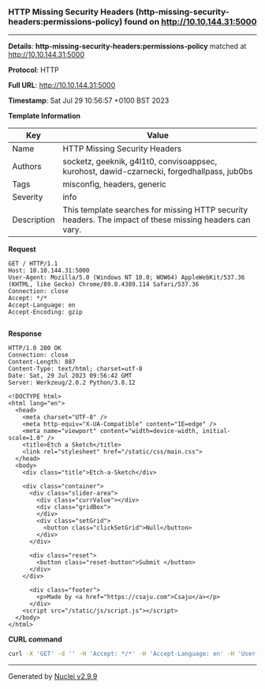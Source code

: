 ### HTTP Missing Security Headers (http-missing-security-headers:permissions-policy) found on http://10.10.144.31:5000

----
**Details**: **http-missing-security-headers:permissions-policy** matched at http://10.10.144.31:5000

**Protocol**: HTTP

**Full URL**: http://10.10.144.31:5000

**Timestamp**: Sat Jul 29 10:56:57 +0100 BST 2023

**Template Information**

| Key | Value |
| --- | --- |
| Name | HTTP Missing Security Headers |
| Authors | socketz, geeknik, g4l1t0, convisoappsec, kurohost, dawid-czarnecki, forgedhallpass, jub0bs |
| Tags | misconfig, headers, generic |
| Severity | info |
| Description | This template searches for missing HTTP security headers. The impact of these missing headers can vary.<br> |

**Request**
```http
GET / HTTP/1.1
Host: 10.10.144.31:5000
User-Agent: Mozilla/5.0 (Windows NT 10.0; WOW64) AppleWebKit/537.36 (KHTML, like Gecko) Chrome/89.0.4389.114 Safari/537.36
Connection: close
Accept: */*
Accept-Language: en
Accept-Encoding: gzip


```

**Response**
```http
HTTP/1.0 200 OK
Connection: close
Content-Length: 887
Content-Type: text/html; charset=utf-8
Date: Sat, 29 Jul 2023 09:56:42 GMT
Server: Werkzeug/2.0.2 Python/3.8.12

<!DOCTYPE html>
<html lang="en">
  <head>
    <meta charset="UTF-8" />
    <meta http-equiv="X-UA-Compatible" content="IE=edge" />
    <meta name="viewport" content="width=device-width, initial-scale=1.0" />
    <title>Etch a Sketch</title>
    <link rel="stylesheet" href="/static/css/main.css">
  </head>
  <body>
    <div class="title">Etch-a-Sketch</div>

    <div class="container">
      <div class="slider-area">
        <div class="currValue"></div>
        <div class="gridBox">
        </div>
        <div class="setGrid">
          <button class="clickSetGrid">Null</button>
        </div>
      </div>

      <div class="reset">
        <button class="reset-button">Submit </button>
      </div>
    </div>

      <div class="footer">
        <p>Made by <a href="https://csaju.com">Csaju</a></p>
      </div>
    <script src="/static/js/script.js"></script>
  </body>
</html>
```


**CURL command**
```sh
curl -X 'GET' -d '' -H 'Accept: */*' -H 'Accept-Language: en' -H 'User-Agent: Mozilla/5.0 (Windows NT 10.0; WOW64) AppleWebKit/537.36 (KHTML, like Gecko) Chrome/89.0.4389.114 Safari/537.36' 'http://10.10.144.31:5000'
```

----

Generated by [Nuclei v2.9.9](https://github.com/projectdiscovery/nuclei)